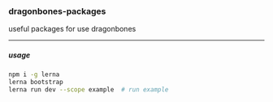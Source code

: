 ### dragonbones-packages

useful packages for use dragonbones

---

##### usage

```sh
npm i -g lerna
lerna bootstrap
lerna run dev --scope example  # run example
```

